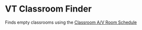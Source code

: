 # VT Classroom Finder
Finds empty classrooms using the [Classroom A/V Room Schedule](http://info.classroomav.vt.edu/RoomSchedule.aspx)
